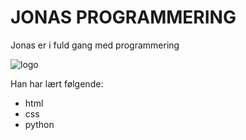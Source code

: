 # JONAS PROGRAMMERING

Jonas er i fuld gang med programmering

![logo](https://cdn.makeawebsitehub.com/wp-content/uploads/2016/02/learn-code-e1455713167295.jpg)

Han har lært følgende:
 - html
 - css
 - python

